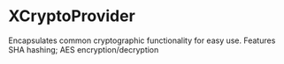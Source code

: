 # XCryptoProvider
Encapsulates common cryptographic functionality for easy use. Features SHA hashing; AES encryption/decryption
